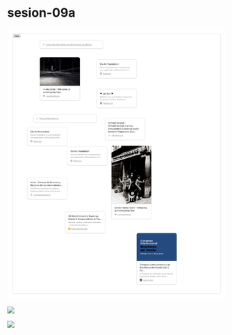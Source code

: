 # sesion-09a

![](./archivos/tme-09a-intro.png)

![](./archivos/tme-09a-apunte.png)

![](./archivos/tme-09a-relevante.png)
